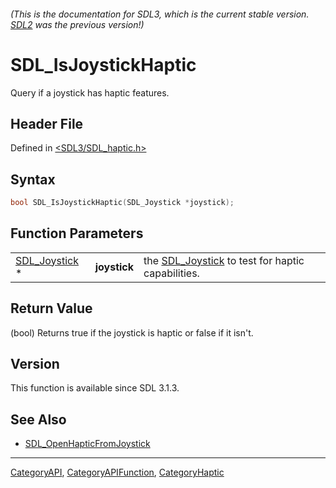 ###### (This is the documentation for SDL3, which is the current stable version. [SDL2](https://wiki.libsdl.org/SDL2/) was the previous version!)
# SDL_IsJoystickHaptic

Query if a joystick has haptic features.

## Header File

Defined in [<SDL3/SDL_haptic.h>](https://github.com/libsdl-org/SDL/blob/main/include/SDL3/SDL_haptic.h)

## Syntax

```c
bool SDL_IsJoystickHaptic(SDL_Joystick *joystick);
```

## Function Parameters

|                                |              |                                                                   |
| ------------------------------ | ------------ | ----------------------------------------------------------------- |
| [SDL_Joystick](SDL_Joystick) * | **joystick** | the [SDL_Joystick](SDL_Joystick) to test for haptic capabilities. |

## Return Value

(bool) Returns true if the joystick is haptic or false if it isn't.

## Version

This function is available since SDL 3.1.3.

## See Also

- [SDL_OpenHapticFromJoystick](SDL_OpenHapticFromJoystick)

----
[CategoryAPI](CategoryAPI), [CategoryAPIFunction](CategoryAPIFunction), [CategoryHaptic](CategoryHaptic)


